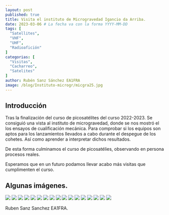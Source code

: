 ```yaml
---
layout: post
published: true
title: Visita el instituto de Microgravedad Igancio da Arriba.
date: 2023-03-06 # La fecha va con la forma YYYY-MM-DD
tags: [
  "Satellites",
  "VHF",
  "UHF",
  "Radioafición"
]
categorias: [
  "Visitas",
  "Cacharreo",
  "Satelites"
]
author: Rubén Sanz Sánchez EA1FRA
image: /blog/Instituto-microgr/micgra25.jpg
---
```


## Introducción
Tras la finalización del curso de picosatélites del curso 2022-2023. Se consiguió una vista al instituto de microgravedad, donde se nos mostró el los ensayos de cualificación mecánica. Para comprobar si los equipos son aptos para los lanzamientos llevados a cabo durante el despegue de los cohetes. Así como aprender a interpretar dichos resultados.

De esta forma culminamos el curso de picosatélies, observando en persona procesos reales.

Esperamos que en un futuro podamos llevar acabo más visitas que cumplimenten el curso.

## Algunas imágenes.


![](/blog/Instituto-microgr/micgra2.jpg)
![](/blog/Instituto-microgr/micgra3.jpg)
![](/blog/Instituto-microgr/micgra4.jpg)
![](/blog/Instituto-microgr/micgra6.jpg)
![](/blog/Instituto-microgr/micgra7.jpg)
![](/blog/Instituto-microgr/micgra8.jpg)
![](/blog/Instituto-microgr/micgra9.jpg)
![](/blog/Instituto-microgr/micgra10.jpg)
![](/blog/Instituto-microgr/micgra11.jpg)
![](/blog/Instituto-microgr/micgra12.jpg)
![](/blog/Instituto-microgr/micgra16.jpg)
![](/blog/Instituto-microgr/micgra17.jpg)
![](/blog/Instituto-microgr/micgra18.jpg)
![](/blog/Instituto-microgr/micgra19.jpg)
![](/blog/Instituto-microgr/micgra20.jpg)
![](/blog/Instituto-microgr/micgra21.jpg)
![](/blog/Instituto-microgr/micgra24.jpg)


 Ruben Sanz Sanchez EA1FRA.